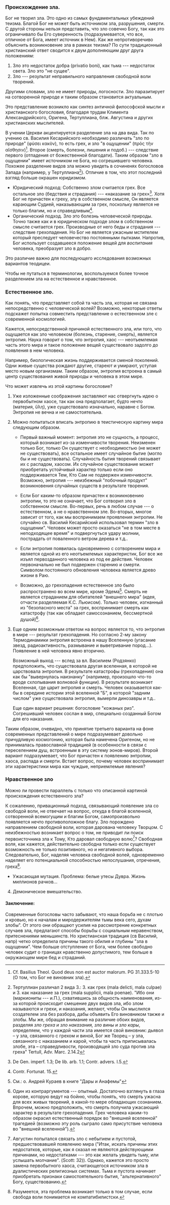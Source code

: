### Происхождение зла.

Бог не творил зла. Это одно из самых фундаментальных убеждений теизма. Благой Бог не может быть источником зла, разрушения, смерти. С другой стороны нельзя представить, что зло совечно Богу, так как это ограничивало бы Его суверенность (подразумевается, что все, отличное от Бога, имеет источник в Нем). Как же непротиворечиво объяснить возникновение зла в рамках теизма? По сути традиционный христианский ответ сводится к двум дополняющим друг друга положениям:

1. Зло это недостаток добра (privatio boni), как тьма --- недостаток света. Зло это "не сущее". 
2. Зло --- результат неправильного направления свободной воли творений.

Другими словами, зло не имеет природы, логосности. Зло паразитирует на сотворенной природе и таким образом становится актуальным. 

Это представление возникло как синтез античной философской мысли и христианского богословия, благодаря трудам Климента Александрийского, Оригена, Тертуллиана, блж. Августина и других христианских мыслителей.
 
В учении Церкви акцентируется разделение зла на два вида. Так по учению св. Василия Кесарийского необходимо различать "зло по природе" (φύσει κακὸν), то есть грех, и зло "в ощущении" (πρὸς τὴν αἴσθησιν)[^pe0006]. Второе (смерть, болезни, лишения и подоб.) --- следствие первого (отпадения от божественной благодати). Таким образом "зло в ощущении" имеет источником не Бога, но согрешившего человека. Похожее разделение видов зла можно увидеть в сочиненях богословов Запада (например, у Тертуллиана[^pe0007]). Отличие в том, что этот последний взгляд больше окрашен юридизмом.

* Юридический подход: Собственно злом считается грех. Все остальное зло (бедствия и страдания) ---  «наказание за грех»[^pe0009]. Хотя Бог не причастен к греху, злу в собственном смысле, Он является карающим Судией, наказывающим за грех, поскольку является не только благим, но и справедливым[^pe0008].
* Органический подход. Зло это болезнь человеческой природы. Точно также как и в юридическом подходе злом в собственном смысле считается грех. Производные от него беды и страдания --- следствие грехопадения. Но Бог не является ужасным мстителем который преследует человечество постоянными пытками. Напротив, Бог использует создавшееся положение вещей для *воспитания* человека, преобразует зло в добро. <!--Все ли естественное зло таки образом преобразуется? Это нам неизвестно. Вероятно, это преобразование не всегда происходит в этой жизни.-->

Это различие важно для последующего исследования возможных вариантов теодицеи.

Чтобы не путаться в терминологии, воспользуемся более точное разделением зла на естественное и нравственное.

### Естественное зло.

Как понять, что представляет собой та часть зла, которая не связана непосредственно с человеческой волей? 
Возможно, некоторые ответы подскажет попытка совместить представление о естественном зле с современной космологией.

Кажется, непосредственной причиной естественного зла, или того, что ощущается как зло человеком (болезнь, старение, смерть), является энтропия. Наука говорит о том, что энтропия, хаос --- неотъемлемая часть этого мира и такое положение вещей существовало задолго до появления в нем человека.

Например, биологическая жизнь поддерживается сменой поколений. Одни живые существа рождают другие, стареют и умирают, уступая место новым организмам. Таким образом, энтропия встроена в самый центр существования живой природы и человека в этом мире.

Что может извлечь из этой картины богословие?

1. Уже изложенные соображения заставляют нас отвергнуть идею о первобытном хаосе, так как она предполагает, будто нечто (материя, ὕλη), уже существовало изначально, наравне с Богом. Энтропия не вечна и не самостоятельна.

2. Можно попытаться вписать энтропию в теистическую картину мира следующим образом. 
    * Первый важный момент: энтропия это не сущность, а процесс, который возникает из-за изменчивости творения. Неизменен только Бог, только Он существует с необходимостью (не может не существовать), все остальное имеет случайное бытие (могло бы и не существовать). Случайность бытия творений связывает их с распадом, хаосом. Их случайное существование может приобретать устойчивый характер только если оно поддерживается Тем, Кто Сам не подвержен изменчивости. Возможно, энтропия --- неизбежный "побочный продукт" возникновения случайных существ в результате творения.

    * Если Бог каким-то образом причастен к возникновению энтропии, то это не означает, что Бог сотворил зло в собственном смысле. Во-первых, речь в любом случае --- о естественном, а не о нравственном зле. Во-вторых, многое зависит от того, как мы воспринимаем проявления энтропии. Не случайно св. Василий Кесарийский использовал термин "зло в ощущении". Человек может просто оказаться "не в том месте в неподходящее время" и подвергнуться удару молнии, пострадать от поваленного ветром дерева и т.д..

    * Если энтропия появилась одновременно с сотворением мира и является одной из его неотъемлемых характеристик, Бог все же изъял первозданного человека из под ее действия. Человек первоначально не был подвержен старению и смерти. Символом постоянного обновления человека является древо жизни в Раю. 
    
    * Возможно, до грехопадения естественное зло было распространено во всем мире, кроме Эдема[^pe0010]. Смерть не является страданием для обитателей "внешнего мира" (идея, отчасти разделяемая К.С. Льюисом). Только человек, изгнанный из "безопасного места" за грех, воспринимает смерть как катастрофу (так как обладает самосознанием, бессмертной душой)[^pe0011].
3. Еще одним возможным ответом на вопрос является то, что энтропия в мире --- результат грехопадения. Но согласно 2-му закону Термодинамики энтропия встроена в нашу Вселенную (угасание звезд, радиоактивность, размывание и выветривание пород...). Появление в ней человека явно вторично.

    Возможный выход --- вслед за вл. Василием (Родзянко) предположить, что существовала другая вселенная, в которой не царствовала энтропия. В результате катастрофы (грехопадения) она как бы "вывернулась наизнанку" (например, произошло что-то вроде схлопывания волновой функции). В результате возникает Вселенная, где царит энтропия и смерть. Человек оказывается как-бы в середине истории этой вселенной "Б", в которой "задним числом" уже существовала энтропия, вымерли динозавры и т.д..

    Еще один вариант решения: богословие "кожаных риз". Согрешивший человек сослан в мир, специально созданный Богом для его наказания.

Таким образом, очевидно, что принятие третьего варианта на фоне современных представлений о мире подразумевает довольно причудливую космогонию, которая была намечена Оригеном, но не принималась православной традицией (в особенности в связи с переселением душ, встроенным в эту систему эонов-миров). <!--При том, что моделью служит мультивселенная, из этого следует ряд непреднамеренных выводов (?).-->
Второй вариант подразумевает, что Бог причастен к появлению энтропии, хаоса, распада и смерти. Встает вопрос, почему человек воспринимает эти характеристики мира как чуждые, неприемлемые явления?

### Нравственное зло

Можно ли провести параллель с только что описанной картиной происхождения естественного зла?


К сожалению, привационный подход, связывающий появление зла со свободой воли, не отвечает на вопрос,  откуда в благой вселенной, сотворенной всемогущим и благим Богом, самопроизвольно появляется нечто противоположное благу. Зло порождено направлением свободной воли, которая дарована человеку Творцом. С неизбежностью возникает вопрос о том, не приводит ли поиск первоисточника зла к Тому, Кто даровал свободную волю[^pe0001]? Cвободная воля, как кажется, действительно свободна только если существует возможность не только позитивного, но и негативного выбора. Следовательно, Бог, наделяя человека свободной волей, одновременно наделяет его потенциальной способностью непослушания, отречения, греха[^pe0005].
* Ужасающая мутация. Проблема: белые утесы Дувра. Жизнь миллионов рачков...

4. Демоническое вмешательство.

#### Заключение:

Современные богословы часто забывают, что наша борьба не с плотью и кровью, но к началам и миродержителям тьмы века сего, духам злобы". От этого они обращают усилия на рассмотрение конкретных случаев зла, предлагают способы борьбы с социальным неравенством, притеснениями меньшинств. Но христианская традиция (св Василий, напр) четко определила причины такого обилия и глубины "зла в ощущении". Чем больше отступление от Бога, чем более свободно человек судит о границах нравственно допустимого, тем больше в окружающем мире бед и страданий.

[^pe0001]: Августин попытался связать зло с небытием и пустотой, предшествовавшей появлению мира ("Итак, искать причины этих недостатков, которые, как я сказал не являются действующими причинами, но недостатками --- это как желать увидеть тьму, или услышать молчание". (Scott: 32)). Однако, кажется это просто замена первобытного хаоса, считающегося источником зла в дуалистических религиозных системах. Тьма и пустота начинает приобретать признаки самостоятельного бытия, "альтернативного" Богу, существованию. 
[^pe0005]: Разумеется, эта проблема возникает только в том случае, если свобода воли понимается не компатибилистски.
[^pe0006]: Cf. Basilius Theol. Quod deus non est auctor malorum. PG 31.333.5-10 (О том, что Бог не виновник зла).
[^pe0007]: Тертуллиан различал 2 вида З.: З. как грех (mala delicti, mala culpae) и З. как наказание за грех (mala supplicii, mala poenae). "Ибо они (маркиониты --- и.П.), схватившись за общность наименования, из-за которой происходит смешение двух видов зла, ибо злом называются и грехи, и наказания, желают, чтобы Он мыслился создателем зла без разбора, дабы объявить Его виновником также и злобы. Мы же, обращая внимание на различие обоих видов, разделяя *зло греха и зло наказания, зло вины и зло кары*, определяем, что у каждой части зла имеется свой виновник: дьявол – у зла, связанного с грехом и виной, Бог же Творец – у зла, связанного с наказанием и карой, чтобы та часть приписывалась злобе, эта – справедливости, производящей зло суда против зла греха" Tertull, Adv. Marc. 2.14.2
[^pe0008]: Contr. Fortunat. 15.
[^pe0009]: De Gen. imperf. 1.3; De lib. arb. 1.1; Contr. advers. I.5. 
[^pe0010]: См.: о. Андрей Кураев в книге "Дары и Анафемы"
[^pe0011]: Один из контраргументов --- опытный. Достаточно взглянуть в глаза корове, которую ведут на бойню, чтобы понять, что смерть ужасна для всех живых творений, в какой-то мере обладающих сознанием. Впрочем, можно предположить, что смерть получила ужасающий характер в результате грехопадения. Грех человека каким-то образом окрасил естественный порядок во "внешней вселенной" трагедией (возможно эту роль сыграло само присутствие человека во "внешней вселенной").

